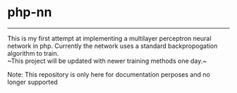 # php-nn
------------------------------------------
This is my first attempt at implementing a multilayer perceptron neural network in php. Currently the network uses a standard backpropogation algorithm to train.  
~This project will be updated with newer training methods one day.~

Note: This repository is only here for documentation perposes and no longer supported
